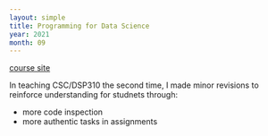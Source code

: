 ```yaml
---
layout: simple
title: Programming for Data Science
year: 2021
month: 09
---
```


[course site](https://rhodyprog4ds.github.io/BrownFall21/)  

In teaching CSC/DSP310 the second time, I made minor revisions to reinforce understanding for studnets through:

- more code inspection  
- more authentic tasks in assignments
